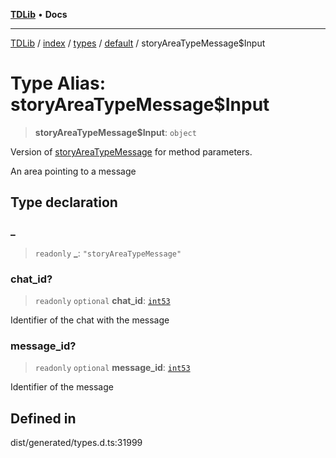 [**TDLib**](../../../../../../README.md) • **Docs**

***

[TDLib](../../../../../../modules.md) / [index](../../../../../README.md) / [types](../../../README.md) / [default](../README.md) / storyAreaTypeMessage$Input

# Type Alias: storyAreaTypeMessage$Input

> **storyAreaTypeMessage$Input**: `object`

Version of [storyAreaTypeMessage](storyAreaTypeMessage.md) for method parameters.

An area pointing to a message

## Type declaration

### \_

> `readonly` **\_**: `"storyAreaTypeMessage"`

### chat\_id?

> `readonly` `optional` **chat\_id**: [`int53`](int53-1.md)

Identifier of the chat with the message

### message\_id?

> `readonly` `optional` **message\_id**: [`int53`](int53-1.md)

Identifier of the message

## Defined in

dist/generated/types.d.ts:31999
